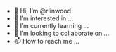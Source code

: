 - 👋 Hi, I’m @rlinwood
- 👀 I’m interested in ...
- 🌱 I’m currently learning ...
- 💞️ I’m looking to collaborate on ...
- 📫 How to reach me ...

<!---
rlinwood/rlinwood is a ✨ special ✨ repository because its `README.md` (this file) appears on your GitHub profile.
You can click the Preview link to take a look at your changes.
--->
